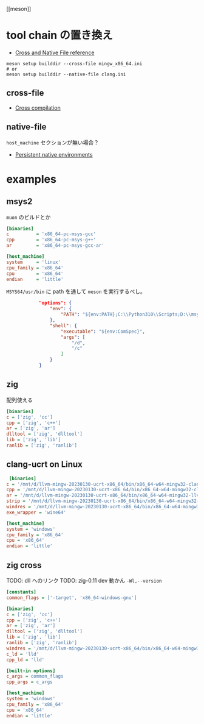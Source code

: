 [[meson]]

# tool chain の置き換え
- [Cross and Native File reference](https://mesonbuild.com/Machine-files.html)

```
meson setup builddir --cross-file mingw_x86_64.ini
# or
meson setup builddir --native-file clang.ini
```

## cross-file
- [Cross compilation](https://mesonbuild.com/Cross-compilation.html)

## native-file
`host_machine` セクションが無い場合？
- [Persistent native environments](https://mesonbuild.com/Native-environments.html) 

# examples
## msys2

`muon` のビルドとか
```ini
[binaries]
c          = 'x86_64-pc-msys-gcc'
cpp        = 'x86_64-pc-msys-g++'
ar         = 'x86_64-pc-msys-gcc-ar'

[host_machine]
system     = 'linux'
cpu_family = 'x86_64'
cpu        = 'x86_64'
endian     = 'little'
```

`MSYS64/usr/bin` に path を通して `meson` を実行するべし。
```json
            "options": {
                "env": {
                    "PATH": "${env:PATH};C:\\Python310\\Scripts;D:\\msys64\\usr\\bin",
                },
                "shell": {
                    "executable": "${env:ComSpec}",
                    "args": [
                        "/d",
                        "/c"
                    ]
                }
            }
```

## zig
配列使える
```ini
[binaries]
c = ['zig', 'cc']
cpp = ['zig', 'c++']
ar = ['zig', 'ar']
dlltool = ['zig', 'dlltool']
lib = ['zig', 'lib']
ranlib = ['zig', 'ranlib']
```

 ## clang-ucrt on Linux
```ini
 [binaries]
c = '/mnt/d/llvm-mingw-20230130-ucrt-x86_64/bin/x86_64-w64-mingw32-clang.exe'
cpp = '/mnt/d/llvm-mingw-20230130-ucrt-x86_64/bin/x86_64-w64-mingw32-clang++.exe'
ar = '/mnt/d/llvm-mingw-20230130-ucrt-x86_64/bin/x86_64-w64-mingw32-llvm-ar.exe'
strip = '/mnt/d/llvm-mingw-20230130-ucrt-x86_64/bin/x86_64-w64-mingw32-strip.exe'
windres = '/mnt/d/llvm-mingw-20230130-ucrt-x86_64/bin/x86_64-w64-mingw32-windres.exe'
exe_wrapper = 'wine64'

[host_machine]
system = 'windows'
cpu_family = 'x86_64'
cpu = 'x86_64'
endian = 'little'
```

## zig cross

TODO: dll へのリンク
TODO: zig-0.11 dev 動かん `-Wl,--version`

```zigcc.ini
[constants]
common_flags = ['-target', 'x86_64-windows-gnu']

[binaries]
c = ['zig', 'cc']
cpp = ['zig', 'c++']
ar = ['zig', 'ar']
dlltool = ['zig', 'dlltool']
lib = ['zig', 'lib']
ranlib = ['zig', 'ranlib']
windres = '/mnt/d/llvm-mingw-20230130-ucrt-x86_64/bin/x86_64-w64-mingw32-windres.exe'
c_ld = 'lld'
cpp_ld = 'lld'

[built-in options]
c_args = common_flags
cpp_args = c_args

[host_machine]
system = 'windows'
cpu_family = 'x86_64'
cpu = 'x86_64'
endian = 'little'
```
